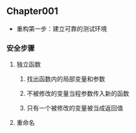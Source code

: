 ## Chapter001

- 重构第一步：建立可靠的测试环境

### 安全步骤

1. 独立函数

    1. 找出函数内的局部变量和参数
    
    1. 不被修改的变量当程参数传入新的函数
    
    1. 只有一个被修改的变量被当成返回值
   
1. 重命名